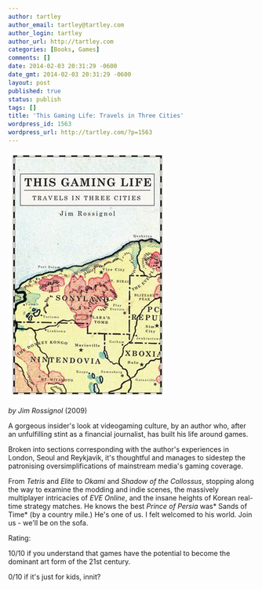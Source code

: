 ```yaml
---
author: tartley
author_email: tartley@tartley.com
author_login: tartley
author_url: http://tartley.com
categories: [Books, Games]
comments: []
date: 2014-02-03 20:31:29 -0600
date_gmt: 2014-02-03 20:31:29 -0600
layout: post
published: true
status: publish
tags: []
title: 'This Gaming Life: Travels in Three Cities'
wordpress_id: 1563
wordpress_url: http://tartley.com/?p=1563
---
```


![gaminglife](/assets/2014/02/gaminglife.jpg)

*by Jim Rossignol* (2009)

A gorgeous insider's look at videogaming culture, by an author who,
after an unfulfilling stint as a financial journalist, has built his
life around games.

Broken into sections corresponding with the author's experiences in
London, Seoul and Reykjavik, it's thoughtful and manages to sidestep the
patronising oversimplifications of mainstream media's gaming coverage.

From *Tetris* and *Elite* to *Okami* and *Shadow of the Collossus*,
stopping along the way to examine the modding and indie scenes, the
massively multiplayer intricacies of *EVE Online*, and the insane
heights of Korean real-time strategy matches. He knows the best *Prince
of* *Persia* was* Sands of Time* (by a country mile.) He's one of us. I
felt welcomed to his world. Join us - we'll be on the sofa.

Rating:

10/10 if you understand that games have the potential to become the
dominant art form of the 21st century.

0/10 if it's just for kids, innit?
